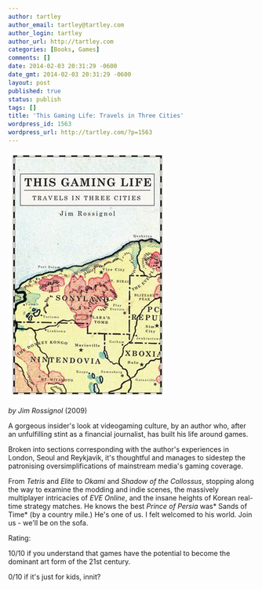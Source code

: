 ```yaml
---
author: tartley
author_email: tartley@tartley.com
author_login: tartley
author_url: http://tartley.com
categories: [Books, Games]
comments: []
date: 2014-02-03 20:31:29 -0600
date_gmt: 2014-02-03 20:31:29 -0600
layout: post
published: true
status: publish
tags: []
title: 'This Gaming Life: Travels in Three Cities'
wordpress_id: 1563
wordpress_url: http://tartley.com/?p=1563
---
```


![gaminglife](/assets/2014/02/gaminglife.jpg)

*by Jim Rossignol* (2009)

A gorgeous insider's look at videogaming culture, by an author who,
after an unfulfilling stint as a financial journalist, has built his
life around games.

Broken into sections corresponding with the author's experiences in
London, Seoul and Reykjavik, it's thoughtful and manages to sidestep the
patronising oversimplifications of mainstream media's gaming coverage.

From *Tetris* and *Elite* to *Okami* and *Shadow of the Collossus*,
stopping along the way to examine the modding and indie scenes, the
massively multiplayer intricacies of *EVE Online*, and the insane
heights of Korean real-time strategy matches. He knows the best *Prince
of* *Persia* was* Sands of Time* (by a country mile.) He's one of us. I
felt welcomed to his world. Join us - we'll be on the sofa.

Rating:

10/10 if you understand that games have the potential to become the
dominant art form of the 21st century.

0/10 if it's just for kids, innit?
